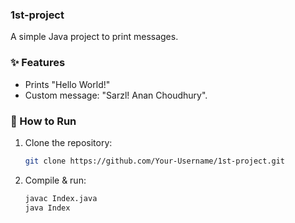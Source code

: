 ### 1st-project  
A simple Java project to print messages.  

### ✨ Features  
- Prints "Hello World!"  
- Custom message: "Sarzl! Anan Choudhury".  

### 🚀 How to Run  
1. Clone the repository:  
   ```bash  
   git clone https://github.com/Your-Username/1st-project.git  
   ```  
2. Compile & run:  
   ```bash  
   javac Index.java  
   java Index  
   ```  
